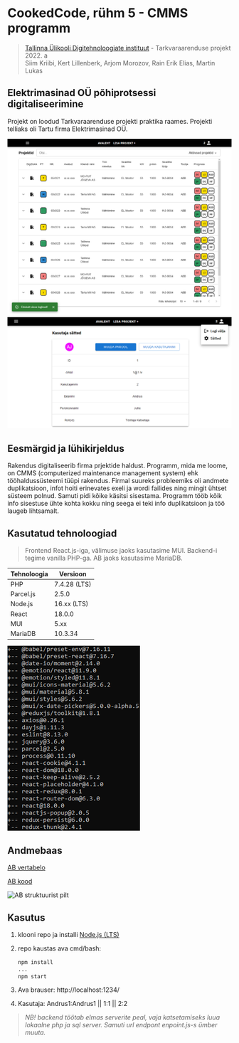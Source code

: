 # CookedCode, rühm 5 - CMMS programm

> [Tallinna Ülikooli Digitehnoloogiate instituut](https://www.tlu.ee/dt) - Tarkvaraarenduse projekt  2022. a <br>
> Siim Kriibi, Kert Lillenberk, Arjom Morozov, Rain Erik Elias, Martin Lukas

## Elektrimasinad OÜ põhiprotsessi digitaliseerimine

Projekt on loodud Tarkvaraarenduse projekti praktika raames. Projekti telliaks oli Tartu firma Elektrimasinad OÜ. 

![Avalehe kuva](https://raw.githubusercontent.com/CoockedCode/TTP2022/main/media/demo_1.png)
![Kasutaja sätete kuva](https://raw.githubusercontent.com/CoockedCode/TTP2022/main/media/demo_2.png)

## Eesmärgid ja lühikirjeldus

Rakendus digitaliseerib firma prjektide haldust. Programm, mida me loome, on CMMS (computerized maintenance management system) ehk tööhaldussüsteemi tüüpi rakendus. Firmal suureks probleemiks oli andmete duplikatsioon, infot hoiti erinevates exeli ja wordi failides ning mingit ühtset süsteem polnud. Samuti pidi kõike käsitsi sisestama. Programm tööb kõik info sisestuse ühte kohta kokku ning seega ei teki info duplikatsioon ja töö laugeb lihtsamalt.

## Kasutatud tehnoloogiad

> Frontend React.js-iga, välimuse jaoks kasutasime MUI. 
> Backend-i tegime vanilla PHP-ga. 
> AB jaoks kasutasime MariaDB.

| Tehnoloogia | Versioon |
|--|--|
| PHP | 7.4.28 (LTS) |
| Parcel.js | 2.5.0 |
| Node.js | 16.xx (LTS) |
| React | 18.0.0 |
| MUI | 5.xx |
| MariaDB | 10.3.34 |

![NPM pakketid, mida kasutame](https://raw.githubusercontent.com/CoockedCode/TTP2022/main/media/npm_depend_list.png)

## Andmebaas
[AB vertabelo](https://my.vertabelo.com/doc/7nLObBWSjrfJviiqbb72APGHm6lorTEy)

[AB kood](https://github.com/CoockedCode/TTP2022/tree/main/db)

![AB struktuurist pilt](https://raw.githubusercontent.com/CoockedCode/TTP2022/main/media/Elektrimasinad_O%C3%9C_db.png)
## Kasutus

  1. klooni repo ja installi [Node.js (LTS)](https://docs.npmjs.com/downloading-and-installing-node-js-and-npm#using-a-node-installer-to-install-nodejs-and-npm)
  
   2. repo kaustas ava cmd/bash: 
  
          npm install
          ...
          npm start

  4. Ava brauser:
  http://localhost:1234/
 
  5. Kasutaja:
  Andrus1:Andrus1  ||  1:1  ||  2:2

> *NB! backend töötab elmas serverite peal, vaja katsetamiseks luua lokaalne php ja sql server. Samuti url endpont enpoint.js-s ümber muuta.*
